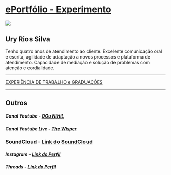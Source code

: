 # [ePortfólio - Experimento](https://offnihil.github.io "ePortfólio - Experimento")


<img src="https://64.media.tumblr.com/eb03a96f8e25d451008ba0ef7f48619b/90aba28af3ea7753-e9/s1280x1920/d3dd11260c11e72147ad9b8c6700f59ef77a982a.jpg" style="max-width: 250px;"></img>

## Ury Rios Silva

 Tenho quatro anos de atendimento ao cliente. Excelente comunicação oral e escrita, agilidade de adaptação a novos processos e plataforma de atendimento. Capacidade de mediação e solução de problemas com atenção e cordialidade.

---

[EXPERIÊNCIA DE TRABALHO e GRADUAÇÕES](https://offnihil.github.io "EXPERIÊNCIA DE TRABALHO e GRADUAÇÕES")

---

## Outros

##### Canal Youtube - [OGu NiHiL](https://youtube.com/@OGuNiHiL "OGu NiHiL")

##### Canal Youtube Live - [The Wisper](https://youtube.com/@thewisper "The Wisper")

### SoundCloud - [Link do SoundCloud](https://soundcloud.com/ogunihil "Link do SoundCloud")

##### Instagram - [Link do Perfil](https://instagram.com/ola_nihil "Link do Perfil do Instagram")

##### Threads - [Link do Perfil](https://www.threads.net/@ola_nihil "Link do Perfil do Threads")
